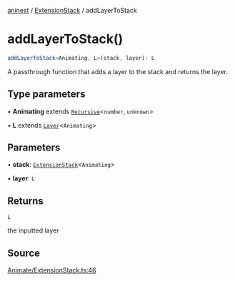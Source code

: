 [aninest](../../index.md) / [ExtensionStack](../index.md) / addLayerToStack

# addLayerToStack()

```ts
addLayerToStack<Animating, L>(stack, layer): L
```

A passthrough function that adds a layer to the stack and
returns the layer.

## Type parameters

• **Animating** extends [`Recursive`](../../RecursiveHelpers/type-aliases/Recursive.md)\<`number`, `unknown`\>

• **L** extends [`Layer`](../../Extension/type-aliases/Layer.md)\<`Animating`\>

## Parameters

• **stack**: [`ExtensionStack`](../type-aliases/ExtensionStack.md)\<`Animating`\>

• **layer**: `L`

## Returns

`L`

the inputted layer

## Source

[Animate/ExtensionStack.ts:46](https://github.com/zphrs/aninest/blob/60918f7/src/Animate/ExtensionStack.ts#L46)

